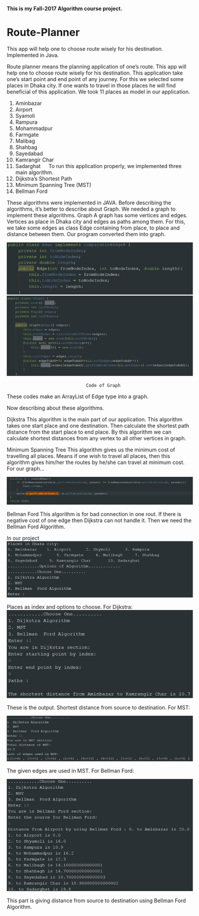 **This is my Fall-2017 Algorithm course project.**
# Route-Planner
This app will help one to choose route wisely for his destination. Implemented in Java.


Route planner means the planning application of one’s route. This app will help one to choose route wisely for his destination.
This application take one’s start point and end point of any journey. For this we selected some places in Dhaka city. If one wants to travel in those places he will find beneficial of this application. We took 11 places as model in our application.
1.	Aminbazar
2.	Airport
3.	Syamoli
4.	Rampura
5.	Mohammadpur
6.	Farmgate
7.	Malibag
8.	Shahbag
9.	Sayedabad
10.	Kamrangir Char
11.	Sadarghat
 
To run this application properly, we implemented three main algorithm.
1. Dijkstra’s Shortest Path
2. Minimum Spanning Tree (MST)
3. Bellman Ford

These algorithms were implemented in JAVA. Before describing the algorithms, it’s better to describe about Graph. We needed a graph to implement these algorithms.
Graph
A graph has some vertices and edges. Vertices as place in Dhaka city and edges as paths among them.
For this, we take some edges as class Edge containing from place, to place and distance between them.
Our program converted them into graph.

![](images/Picture1.png)
![](images/Picture2.png)
 
                                  Code of Graph
These codes make an ArrayList of Edge type into a graph.

 Now describing about these algorithms.



Dijkstra
This algorithm is the main part of our application. This algorithm takes one start place and one destination. Then calculate the shortest path distance from the start place to end place. By this algorithm we can calculate shortest distances from any vertex to all other vertices in graph.

 

Minimum Spanning Tree
This algorithm gives us the minimum cost of travelling all places. Means if one wish to travel all places, then this algorithm gives him/her the routes by he/she can travel at minimum cost. For our graph…

![](images/Picture3.png)
 
Bellman Ford
This algorithm is for bad connection in one rout. If there is negative cost of one edge then Dijkstra can not handle it. Then we need the Bellman Ford Algorithm.
 


In our project
![](images/Picture4.png)
 
Places as index and options to choose.
For Dijkstra:
 ![](images/Picture5.png)
 
These is the output. Shortest distance from source to destination.
For MST:

![](images/Picture6.png)
 
The given edges are used in MST.
For Bellman Ford:

![](images/Picture7.png)
 
This part is giving distance from source to destination using Bellman Ford Algorithm.
